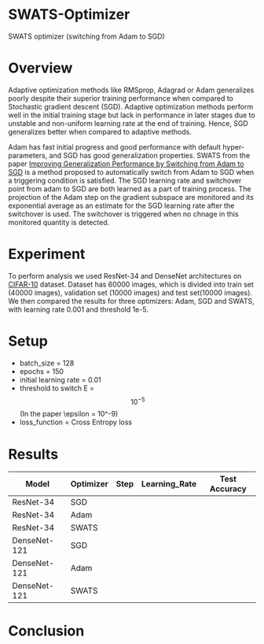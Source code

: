 # SWATS-Optimizer
SWATS optimizer (switching from Adam to SGD)

# Overview
Adaptive optimization methods like RMSprop, Adagrad or Adam generalizes poorly despite their superior training performance when compared to Stochastic gradient descent (SGD). Adaptive optimization methods perform well in the initial training stage but lack in performance in later stages due to unstable and non-uniform learning rate at the end of training. Hence, SGD generalizes better when compared to adaptive methods.

Adam has fast initial progress and good performance with default hyper-parameters, and SGD has good generalization properties. SWATS from the paper [Improving Generalization Performance by Switching from Adam to SGD](https://arxiv.org/pdf/1712.07628.pdf) is a method proposed to automatically switch from Adam to SGD when a triggering condition is satisfied. The SGD learning rate and switchover point from adam to SGD are both learned as a part of training process. The projection of the Adam step on the gradient subspace are monitored and its exponential average as an estimate for the SGD learning rate after the switchover is used. The switchover is triggered when no chnage in this monitored quantity is detected.

# Experiment
To perform analysis we used ResNet-34 and DenseNet architectures on [CIFAR-10](https://www.cs.toronto.edu/~kriz/cifar.html) dataset. Dataset has 60000 images, which is divided into train set (40000 images), validation set (10000 images) and test set(10000 images).
We then compared the results for three optimizers: Adam, SGD and SWATS, with learning rate 0.001 and threshold 1e-5.

# Setup
* batch_size = 128
* epochs = 150
* initial learning rate = 0.01
* threshold to switch Ε = $$10^{-5}$$ (In the paper \epsilon = 10^-9)
* loss_function = Cross Entropy loss

# Results
| Model | Optimizer | Step | Learning_Rate | Test Accuracy |
| ----- | --------- | ---- | ------------- | ------------- |
|ResNet-34 | SGD |  |  |  |
|ResNet-34 | Adam |  |  |  |
|ResNet-34 | SWATS |  |  |  |
|DenseNet-121| SGD |  |  |  |
|DenseNet-121| Adam |  |  |  |
|DenseNet-121| SWATS |  |  |  |


# Conclusion 



